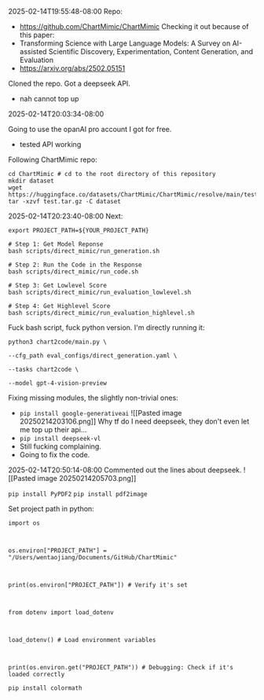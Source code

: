 2025-02-14T19:55:48-08:00
Repo:
- https://github.com/ChartMimic/ChartMimic
Checking it out because of this paper:
- Transforming Science with Large Language Models: A Survey on AI-assisted Scientific Discovery, Experimentation, Content Generation, and Evaluation
- https://arxiv.org/abs/2502.05151


Cloned the repo.
Got a deepseek API.
- nah cannot top up

2025-02-14T20:03:34-08:00

Going to use the opanAI pro account I got for free.
- tested API working

Following ChartMimic repo:
```
cd ChartMimic # cd to the root directory of this repository
mkdir dataset
wget https://huggingface.co/datasets/ChartMimic/ChartMimic/resolve/main/test.tar.gz
tar -xzvf test.tar.gz -C dataset
```

2025-02-14T20:23:40-08:00
Next:
```
export PROJECT_PATH=${YOUR_PROJECT_PATH}

# Step 1: Get Model Reponse
bash scripts/direct_mimic/run_generation.sh

# Step 2: Run the Code in the Response
bash scripts/direct_mimic/run_code.sh

# Step 3: Get Lowlevel Score
bash scripts/direct_mimic/run_evaluation_lowlevel.sh

# Step 4: Get Highlevel Score
bash scripts/direct_mimic/run_evaluation_highlevel.sh
```


Fuck bash script, fuck python version.
I'm directly running it:
```
python3 chart2code/main.py \

--cfg_path eval_configs/direct_generation.yaml \

--tasks chart2code \

--model gpt-4-vision-preview
```

Fixing missing modules, the slightly non-trivial ones:
- `pip install google-generativeai`
![[Pasted image 20250214203106.png]]
Why tf do I need deepseek, they don't even let me top up their api...
- `pip install deepseek-vl`
- Still fucking complaining.
- Going to fix the code.

2025-02-14T20:50:14-08:00
Commented out the lines about deepseek.
![[Pasted image 20250214205703.png]]

`pip install PyPDF2`
`pip install pdf2image`

Set project path in python:
```
import os

  

os.environ["PROJECT_PATH"] = "/Users/wentaojiang/Documents/GitHub/ChartMimic"

  

print(os.environ["PROJECT_PATH"]) # Verify it's set

  

from dotenv import load_dotenv

  

load_dotenv() # Load environment variables

  

print(os.environ.get("PROJECT_PATH")) # Debugging: Check if it's loaded correctly
```


`pip install colormath`





